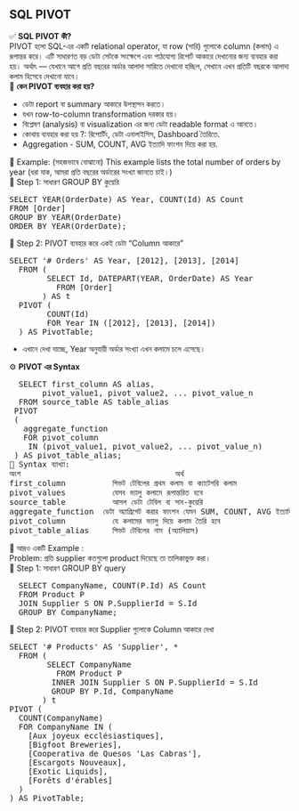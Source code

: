 ## SQL PIVOT

✅ <b>SQL PIVOT কী? </b> <br> 
PIVOT হলো SQL-এর একটি relational operator, যা row (সারি) গুলোকে column (কলাম) এ রূপান্তর করে।
এটি সাধারণত বড় ডেটা সেটকে সংক্ষেপে এবং পাঠযোগ্য রিপোর্ট আকারে দেখানোর জন্য ব্যবহার করা হয়।
অর্থাৎ — যেখানে আগে প্রতি বছরের অর্ডার আলাদা সারিতে দেখানো হচ্ছিল, সেখানে এখন প্রতিটি বছরকে আলাদা কলাম হিসেবে দেখানো যাবে। <br> 
🔷 <b>কেন PIVOT ব্যবহার করা হয়? </b> <br> 
 * ডেটা report বা summary আকারে উপস্থাপন করতে।
 * যখন row-to-column transformation দরকার হয়।
 * বিশ্লেষণ (analysis) বা visualization এর জন্য ডেটা readable format এ আনতে।
 * কোথায় ব্যবহার করা হয় ?: রিপোর্টিং, ডেটা এনালাইসিস, Dashboard তৈরিতে.
 * Aggregation - SUM, COUNT, AVG ইত্যাদি ফাংশন দিয়ে করা হয়. 

🧮 Example: (সহজভাবে বোঝানো) This example lists the total number of orders by year (ধরা যাক, আমরা প্রতি বছরের অর্ডারের সংখ্যা জানতে চাই।)  <br> 
🔹 Step 1: সাধারণ GROUP BY কুয়েরি <br> 
<pre>
SELECT YEAR(OrderDate) AS Year, COUNT(Id) AS Count
FROM [Order]
GROUP BY YEAR(OrderDate)
ORDER BY YEAR(OrderDate);
</pre>
🔹 Step 2: PIVOT ব্যবহার করে একই ডেটা “Column আকারে” 
<pre>
SELECT '# Orders' AS Year, [2012], [2013], [2014]
  FROM (
        SELECT Id, DATEPART(YEAR, OrderDate) AS Year 
          FROM [Order]
       ) AS t
  PIVOT (
        COUNT(Id) 
        FOR Year IN ([2012], [2013], [2014])
  ) AS PivotTable;
</pre>
 - এখানে দেখা যাচ্ছে, Year অনুযায়ী অর্ডার সংখ্যা এখন কলামে চলে এসেছে।

⚙️ <b>PIVOT এর Syntax </b> 
<pre>
  SELECT first_column AS alias,
       pivot_value1, pivot_value2, ... pivot_value_n
  FROM source_table AS table_alias
 PIVOT 
 (
   aggregate_function
   FOR pivot_column
    IN (pivot_value1, pivot_value2, ... pivot_value_n)
 ) AS pivot_table_alias;
🔸 Syntax ব্যাখ্যা:
অংশ                                	অর্থ
first_column	      পিভট টেবিলের প্রথম কলাম বা ক্যাটেগরি কলাম
pivot_values	      যেসব ভ্যালু কলামে রূপান্তরিত হবে
source_table	      আসল ডেটা টেবিল বা সাব-কুয়েরি
aggregate_function	ডেটা অ্যাগ্রিগেট করার ফাংশন যেমন SUM, COUNT, AVG ইত্যাদি
pivot_column	      যে কলামের ভ্যালু দিয়ে কলাম তৈরি হবে
pivot_table_alias	  পিভট টেবিলের নাম (অ্যালিয়াস)
</pre>
📘 আরও একটি Example : <br> 
Problem: প্রতি supplier কতগুলো product দিয়েছে তা তালিকাভুক্ত করা। <br> 
🔹 Step 1: সাধারণ GROUP BY query 
<pre>
  SELECT CompanyName, COUNT(P.Id) AS Count
  FROM Product P
  JOIN Supplier S ON P.SupplierId = S.Id
  GROUP BY CompanyName;
</pre>
🔹 Step 2: PIVOT ব্যবহার করে Supplier গুলোকে Column আকারে দেখা
<pre>
SELECT '# Products' AS 'Supplier', * 
  FROM (
        SELECT CompanyName
          FROM Product P
         INNER JOIN Supplier S ON P.SupplierId = S.Id
         GROUP BY P.Id, CompanyName
       ) t 
PIVOT (
  COUNT(CompanyName) 
  FOR CompanyName IN (
    [Aux joyeux ecclésiastiques], 
    [Bigfoot Breweries], 
    [Cooperativa de Quesos 'Las Cabras'], 
    [Escargots Nouveaux], 
    [Exotic Liquids], 
    [Forêts d'érables]
  )
) AS PivotTable;
</pre>








